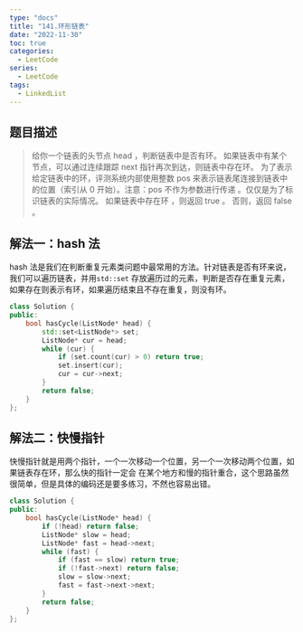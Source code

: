 ```yaml
---
type: "docs"
title: "141.环形链表"
date: "2022-11-30"
toc: true
categories:
  - LeetCode
series:
  - LeetCode
tags:
  - LinkedList
---
```


## 题目描述

> 给你一个链表的头节点 head ，判断链表中是否有环。
> 如果链表中有某个节点，可以通过连续跟踪 next 指针再次到达，则链表中存在环。 为了表示给定链表中的环，评测系统内部使用整数 pos 来表示链表尾连接到链表中的位置（索引从 0 开始）。注意：pos 不作为参数进行传递 。仅仅是为了标识链表的实际情况。
> 如果链表中存在环 ，则返回 true 。 否则，返回 false 。

## 解法一：hash 法

hash 法是我们在判断重复元素类问题中最常用的方法。针对链表是否有环来说，我们可以遍历链表，并用`std::set`
存放遍历过的元素，判断是否存在重复元素，如果存在则表示有环，如果遍历结束且不存在重复，则没有环。

```cpp
class Solution {
public:
    bool hasCycle(ListNode* head) {
        std::set<ListNode*> set;
        ListNode* cur = head;
        while (cur) {
            if (set.count(cur) > 0) return true;
            set.insert(cur);
            cur = cur->next;
        }
        return false;
    }
};
```

## 解法二：快慢指针

快慢指针就是用两个指针，一个一次移动一个位置，另一个一次移动两个位置，如果链表存在环，那么快的指针一定会
在某个地方和慢的指针重合，这个思路虽然很简单，但是具体的编码还是要多练习，不然也容易出错。

```cpp
class Solution {
public:
    bool hasCycle(ListNode* head) {
        if (!head) return false;
        ListNode* slow = head;
        ListNode* fast = head->next;
        while (fast) {
            if (fast == slow) return true;
            if (!fast->next) return false;
            slow = slow->next;
            fast = fast->next->next;
        }
        return false;
    }
};
```
